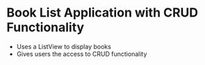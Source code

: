 # Book List Application with CRUD Functionality
- Uses a ListView to display books
- Gives users the access to CRUD functionality

